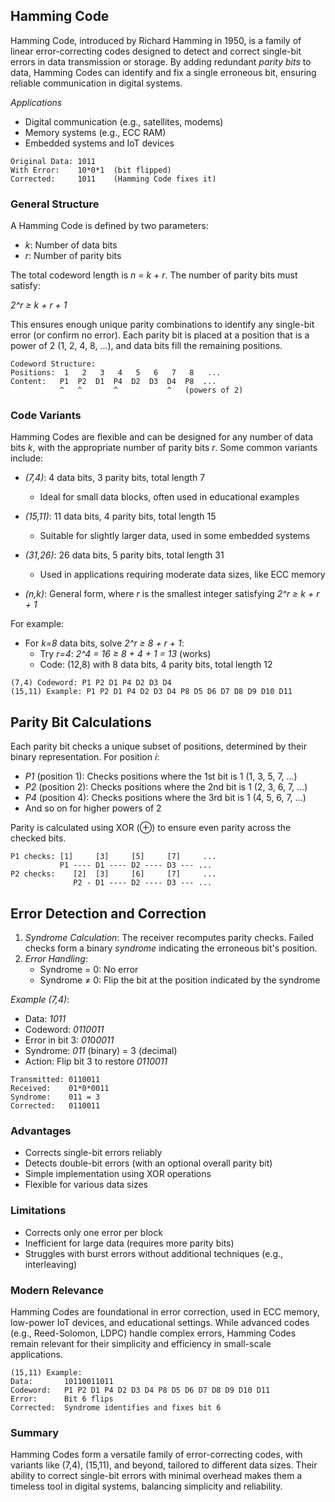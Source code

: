 
## Hamming Code

Hamming Code, introduced by Richard Hamming in 1950, is a family of linear error-correcting codes
designed to detect and correct single-bit errors in data transmission or storage. By adding redundant
*parity bits* to data, Hamming Codes can identify and fix a single erroneous bit, ensuring reliable
communication in digital systems.


*Applications*
- Digital communication (e.g., satellites, modems)
- Memory systems (e.g., ECC RAM)
- Embedded systems and IoT devices

```plaintext
Original Data: 1011
With Error:    10*0*1  (bit flipped)
Corrected:     1011    (Hamming Code fixes it)
```

### General Structure

A Hamming Code is defined by two parameters:
- *k*: Number of data bits
- *r*: Number of parity bits

The total codeword length is *n = k + r*. The number of parity bits must satisfy:

*2^r ≥ k + r + 1*

This ensures enough unique parity combinations to identify any single-bit error (or confirm no error).
Each parity bit is placed at a position that is a power of 2 (1, 2, 4, 8, ...), and data bits fill the
remaining positions.

```plaintext
Codeword Structure:
Positions:  1   2   3   4   5   6   7   8   ...
Content:   P1  P2  D1  P4  D2  D3  D4  P8  ...
           ^   ^       ^           ^   (powers of 2)
```


### Code Variants

Hamming Codes are flexible and can be designed for any number of data bits *k*,
with the appropriate number of parity bits *r*. Some common variants include:

- *(7,4)*: 4 data bits, 3 parity bits, total length 7
  - Ideal for small data blocks, often used in educational examples

- *(15,11)*: 11 data bits, 4 parity bits, total length 15
  - Suitable for slightly larger data, used in some embedded systems

- *(31,26)*: 26 data bits, 5 parity bits, total length 31
  - Used in applications requiring moderate data sizes, like ECC memory

- *(n,k)*: General form, where *r* is the smallest integer satisfying *2^r ≥ k + r + 1*

For example:
- For *k=8* data bits, solve *2^r ≥ 8 + r + 1*:
  - Try *r=4*: *2^4 = 16 ≥ 8 + 4 + 1 = 13* (works)
  - Code: (12,8) with 8 data bits, 4 parity bits, total length 12

```plaintext
(7,4) Codeword: P1 P2 D1 P4 D2 D3 D4
(15,11) Example: P1 P2 D1 P4 D2 D3 D4 P8 D5 D6 D7 D8 D9 D10 D11
```

## Parity Bit Calculations

Each parity bit checks a unique subset of positions, determined by their binary representation.
For position *i*:
- *P1* (position 1): Checks positions where the 1st bit is 1 (1, 3, 5, 7, ...)
- *P2* (position 2): Checks positions where the 2nd bit is 1 (2, 3, 6, 7, ...)
- *P4* (position 4): Checks positions where the 3rd bit is 1 (4, 5, 6, 7, ...)
- And so on for higher powers of 2

Parity is calculated using XOR (⊕) to ensure even parity across the checked bits.

```plaintext
P1 checks: [1]     [3]     [5]     [7]     ...
           P1 ---- D1 ---- D2 ---- D3 --- ...
P2 checks:    [2]  [3]     [6]     [7]     ...
              P2 - D1 ---- D2 ---- D3 --- ...
```

## Error Detection and Correction

1. *Syndrome Calculation*: The receiver recomputes parity checks. Failed checks form a binary
*syndrome* indicating the erroneous bit's position.
2. *Error Handling*:
   - Syndrome = 0: No error
   - Syndrome ≠ 0: Flip the bit at the position indicated by the syndrome

*Example (7,4)*:
- Data: *1011*
- Codeword: *0110011*
- Error in bit 3: *01*0*0011*
- Syndrome: *011* (binary) = 3 (decimal)
- Action: Flip bit 3 to restore *0110011*

```plaintext
Transmitted: 0110011
Received:    01*0*0011
Syndrome:    011 = 3
Corrected:   0110011
```

### Advantages
- Corrects single-bit errors reliably
- Detects double-bit errors (with an optional overall parity bit)
- Simple implementation using XOR operations
- Flexible for various data sizes

### Limitations
- Corrects only one error per block
- Inefficient for large data (requires more parity bits)
- Struggles with burst errors without additional techniques (e.g., interleaving)


### Modern Relevance

Hamming Codes are foundational in error correction, used in ECC memory, low-power IoT devices,
and educational settings. While advanced codes (e.g., Reed-Solomon, LDPC) handle complex errors,
Hamming Codes remain relevant for their simplicity and efficiency in small-scale applications.

```plaintext
(15,11) Example:
Data:       10110011011
Codeword:   P1 P2 D1 P4 D2 D3 D4 P8 D5 D6 D7 D8 D9 D10 D11
Error:      Bit 6 flips
Corrected:  Syndrome identifies and fixes bit 6
```

### Summary

Hamming Codes form a versatile family of error-correcting codes, with variants like (7,4), (15,11),
and beyond, tailored to different data sizes. Their ability to correct single-bit errors with minimal
overhead makes them a timeless tool in digital systems, balancing simplicity and reliability.

